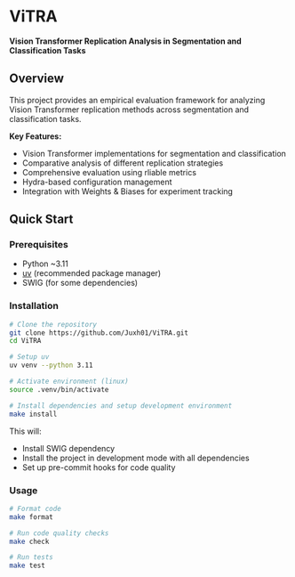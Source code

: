 # ViTRA
 **Vision Transformer Replication Analysis in Segmentation and Classification Tasks**

##  Overview

This project provides an empirical evaluation framework for analyzing Vision Transformer replication methods across segmentation and classification tasks.

**Key Features:**
- Vision Transformer implementations for segmentation and classification
- Comparative analysis of different replication strategies
- Comprehensive evaluation using rliable metrics
- Hydra-based configuration management
- Integration with Weights & Biases for experiment tracking

##  Quick Start

### Prerequisites
- Python ~3.11
- [uv](https://docs.astral.sh/uv/) (recommended package manager)
- SWIG (for some dependencies)

### Installation

```bash
# Clone the repository
git clone https://github.com/Juxh01/ViTRA.git
cd ViTRA

# Setup uv
uv venv --python 3.11

# Activate environment (linux)
source .venv/bin/activate

# Install dependencies and setup development environment
make install
```

This will:
- Install SWIG dependency
- Install the project in development mode with all dependencies
- Set up pre-commit hooks for code quality

### Usage

```bash
# Format code
make format

# Run code quality checks
make check

# Run tests
make test
```